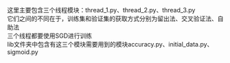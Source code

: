 这里主要包含三个线程模块：thread_1.py、thread_2.py、thread_3.py</br>
它们之间的不同在于，训练集和验证集的获取方式分别为留出法、交叉验证法、自助法</br>
三个线程都要使用SGD进行训练</br>
lib文件夹中包含有这三个模块需要用到的模块accuracy.py、initial_data.py、sigmoid.py</br>
